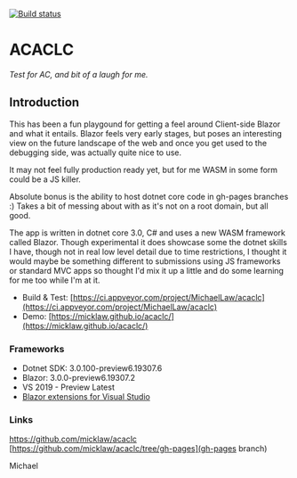 [![Build status](https://ci.appveyor.com/api/projects/status/06qaon7d196m6iw9?svg=true)](https://ci.appveyor.com/project/MichaelLaw/acaclc)

# ACACLC
*Test for AC, and bit of a laugh for me.* 


## Introduction

This has been a fun playgound for getting a feel around Client-side Blazor and what it entails. Blazor feels very early stages, but poses an interesting view on the future landscape of the web and once you get used to the debugging side, was actually quite nice to use. 

It may not feel fully production ready yet, but for me WASM in some form could be a JS killer.

Absolute bonus is the ability to host dotnet core code in gh-pages branches :) Takes a bit of messing about with as it's not on a root domain, but all good.

The app is written in dotnet core 3.0, C# and uses a new WASM framework called Blazor. Though experimental it does showcase some the dotnet skills I have, though not in real low level detail due to time restrictions, I thought it would maybe be something different to submissions using JS frameworks or standard MVC apps so thought I'd mix it up a little and do some learning for me too while I'm at it.

* Build & Test: [https://ci.appveyor.com/project/MichaelLaw/acaclc](https://ci.appveyor.com/project/MichaelLaw/acaclc)
* Demo: [https://micklaw.github.io/acaclc/](https://micklaw.github.io/acaclc/)

### Frameworks

* Dotnet SDK: 3.0.100-preview6.19307.6
* Blazor: 3.0.0-preview6.19307.2
* VS 2019 - Preview Latest
* [Blazor extensions for Visual Studio](https://marketplace.visualstudio.com/items?itemName=aspnet.blazor)

### Links

https://github.com/micklaw/acaclc [https://github.com/micklaw/acaclc/tree/gh-pages](gh-pages branch)

Michael
